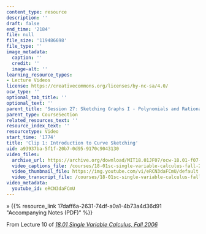 ```yaml
---
content_type: resource
description: ''
draft: false
end_time: '2184'
file: null
file_size: '119486698'
file_type: ''
image_metadata:
  caption: ''
  credit: ''
  image-alt: ''
learning_resource_types:
- Lecture Videos
license: https://creativecommons.org/licenses/by-nc-sa/4.0/
ocw_type: ''
optional_tab_title: ''
optional_text: ''
parent_title: 'Session 27: Sketching Graphs I - Polynomials and Rational Functions'
parent_type: CourseSection
related_resources_text: ''
resource_index_text: ''
resourcetype: Video
start_time: '1774'
title: 'Clip 1: Introduction to Curve Sketching'
uid: a93937ba-5f1f-20b7-0d95-9170c9043130
video_files:
  archive_url: https://archive.org/download/MIT18.01JF07/ocw-18.01-f07-lec10_300k.mp4
  video_captions_file: /courses/18-01sc-single-variable-calculus-fall-2010/9114cf1d81275cb2b160a4f8ccaa723e_eRCN3daFCmU.vtt
  video_thumbnail_file: https://img.youtube.com/vi/eRCN3daFCmU/default.jpg
  video_transcript_file: /courses/18-01sc-single-variable-calculus-fall-2010/e2181a6e399870e629ff871f856b74b2_eRCN3daFCmU.pdf
video_metadata:
  youtube_id: eRCN3daFCmU
---
```

» {{% resource_link 17daff6a-2631-74df-a0a1-4b73a4d36d91 "Accompanying Notes (PDF)" %}}

From Lecture 10 of [_18.01 Single Variable Calculus, Fall 2006_](/courses/18-01-single-variable-calculus-fall-2006/video_galleries/video-lectures)